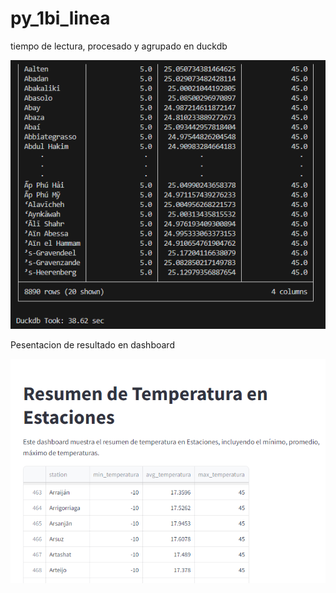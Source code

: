 # py_1bi_linea

tiempo de lectura, procesado y agrupado en duckdb 

![procesado_duckdb](pics\procesado_duckdb.png)


Pesentacion de resultado en dashboard

![dashboard_ejemplo](pics\dashboard_ejemplo.png)
